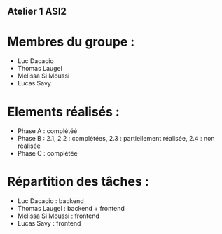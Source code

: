## Atelier 1 ASI2

# Membres du groupe : 
- Luc Dacacio
- Thomas Laugel
- Melissa Si Moussi
- Lucas Savy

# Elements réalisés : 
- Phase A : complétéé
- Phase B : 2.1, 2.2 : complétées, 2.3 : partiellement réalisée, 2.4 : non réalisée
- Phase C : complétée

# Répartition des tâches : 
- Luc Dacacio : backend
- Thomas Laugel : backend + frontend
- Melissa Si Moussi : frontend
- Lucas Savy : frontend
